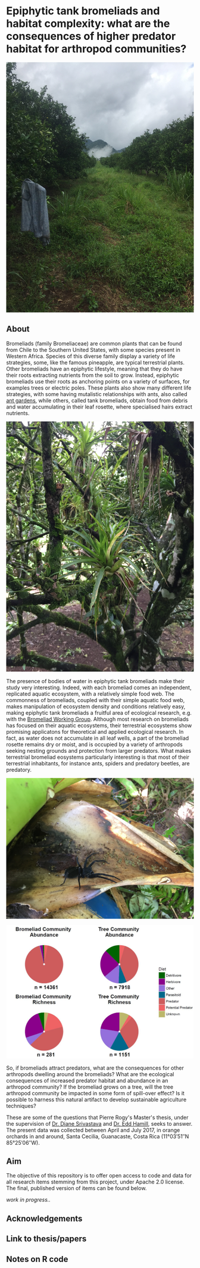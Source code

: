 # Epiphytic tank bromeliads and habitat complexity: what are the consequences of higher predator habitat for arthropod communities?

![picfield](picfield.JPG)

## About
Bromeliads (family Bromeliaceae) are common plants that can be found from Chile to the Southern United States, with some species present 
in Western Africa. Species of this diverse family display a variety of life strategies, some, like the famous pineapple, are typical terrestrial plants. Other bromeliads have an epiphytic lifestyle, meaning that they do have their roots extracting nutrients from the soil to grow. Instead, epiphytic bromeliads use their roots as anchoring points on a variety of surfaces, for examples trees or electric poles. These plants also show many different life strategies, with some having mutalistic relationships with ants, also called [ant gardens](http://www.antwiki.org/wiki/Ant_gardens), while others, called tank bromeliads, obtain food from debris and water accumulating in their leaf rosette, where specialised hairs extract nutrients. 

![Some epiphytic tank bromeliads growing on an orange tree](picbrom.JPG)

The presence of bodies of water in epiphytic tank bromeliads make their study very interesting. Indeed, with each bromeliad comes an independent, replicated  aquatic ecosystem, with a relatively simple food web. The commonness of bromeliads, coupled with their simple aquatic food web, makes manipulation of ecosystem density and conditions relatively easy, making epiphytic tank bromeliads a fruitful area of ecological research, e.g. with the [Bromeliad Working Group](http://www.zoology.ubc.ca/~srivast/bwg/). Although most research on bromeliads has focused on their aquatic ecosystems, their terrestrial ecosystems show promising applicatons for theoretical and applied ecological research. In fact, as water does not accumulate in all leaf wells, a part of the bromeliad rosette remains dry or moist, and is occupied by a variety of arthropods seeking nesting grounds and protection from larger predators. What makes terrestrial bromeliad eosystems particularly interesting is that most of their terrestrial inhabitants, for instance ants, spiders and predatory beetles, are predatory.

![A large spider found mooring in an epiphytic tank bromeliad](picspider.JPG)

![Diet and abundance distributions of arthropods in an epiphytic tank bromeliads vs. its support tree](dietplot.JPG)

So, if bromeliads attract predators, what are the consequences for other arthropods dwelling around the bromeliads? What are the ecological consequences of increased predator habitat and abundance in an arthropod community?
If the bromeliad grows on a tree, will the tree arthropod community be impacted in some form of spill-over effect? Is it possible to harness this natural artifact to develop sustainable agriculture techniques?

These are some of the questions that Pierre Rogy's Master's thesis, under the supervision of [Dr. Diane Srivastava](http://www.zoology.ubc.ca/~srivast/) and [Dr. Edd Hamill](https://www.eddhammill.com/), seeks to answer. The present data was collected between April and July 2017, in orange orchards in and around, Santa Cecilia, Guanacaste, Costa Rica (11°03′51″N 85°25′06″W).

## Aim
The objective of this repository is to offer open access to code and data for all research items stemming from this project, under Apache 2.0 license. The final, published version of items can be found below. 

*work in progress..*

## Acknowledgements

## Link to thesis/papers

## Notes on R code
